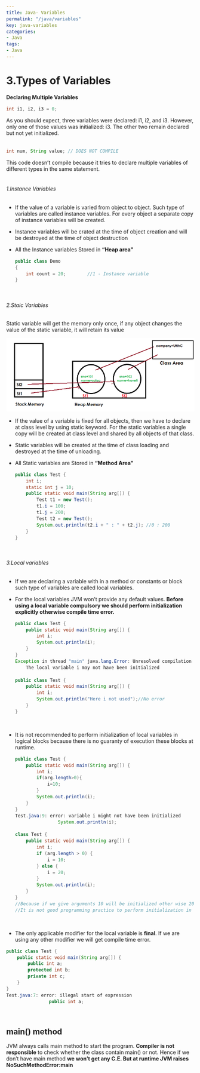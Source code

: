 ```yaml
---
title: Java- Variables
permalink: "/java/variables"
key: java-variables
categories:
- Java
tags:
- Java
---
```


3.Types of Variables
====================

**Declaring Multiple Variables**

```java
int i1, i2, i3 = 0;
```
As you should expect, three variables were declared: i1, i2, and i3. However,
only one of those values was initialized: i3. The other two remain declared but
not yet initialized.  
<br>

```java
int num, String value; // DOES NOT COMPILE
```
This code doesn’t compile because it tries to declare multiple variables of different types in the same statement.  
<br>

###### 1.Instance Variables 

-   If the value of a variable is varied from object to object. Such type of
    variables are called instance variables. For every object a separate copy of
    instance variables will be created.

-   Instance variables will be crated at the time of object creation and will be
    destroyed at the time of object destruction

-   All the Instance variables Stored in **“Heap area"**
    ```java
    public class Demo
    {
        int count = 20;        //1 - Instance variable
    }
    ```
<br>

###### 2.Staic Variables 

Static variable will get the memory only once, if any object changes the value
of the static variable, it will retain its value

![](media/724690feb48c8eafbaa45fa600991c2e.png)

-   If the value of a variable is fixed for all objects, then we have to declare
    at class level by using static keyword. For the static variables a single
    copy will be created at class level and shared by all objects of that class.

-   Static variables will be created at the time of class loading and destroyed
    at the time of unloading.

-   All Static variables are Stored in **“Method Area"**
    ```java
    public class Test {
    	int i;
    	static int j = 10;
    	public static void main(String arg[]) {
    		Test t1 = new Test();
    		t1.i = 100;
    		t1.j = 200;
    		Test t2 = new Test();
    		System.out.println(t2.i + " : " + t2.j); //0 : 200
    	}
    }
    ```
<br>

###### 3.Local variables

-   If we are declaring a variable with in a method or constants or block such
    type of variables are called local variables.

-   For the local variables JVM won’t provide any default values. **Before using
    a local variable compulsory we should perform initialization explicitly
    otherwise compile time error.**
    ```java
    public class Test {
    	public static void main(String arg[]) {
    		int i;
    		System.out.println(i);
    	}
    }
    Exception in thread "main" java.lang.Error: Unresolved compilation problem: 
    	The local variable i may not have been initialized
    
    public class Test {
    	public static void main(String arg[]) {
    		int i;
    		System.out.println("Here i not used");//No error
    	}
    }
    ```
<br>

-   It is not recommended to perform initialization of local variables in
    logical blocks because there is no guaranty of execution these blocks at runtime.
    ```java
    public class Test {
    	public static void main(String arg[]) {
    		int i;
    		if(arg.length>0){
    			i=10;
    		}
    		System.out.println(i);
    	}
    }
    Test.java:9: error: variable i might not have been initialized
                    System.out.println(i);
    
    class Test {
    	public static void main(String arg[]) {
    		int i;
    		if (arg.length > 0) {
    			i = 10;
    		} else {
    			i = 20;
    		}
    		System.out.println(i);
    	}
    }
    //Because if we give arguments 10 will be initialized other wise 20 will be initialized.
    //It is not good programming practice to perform initialization in logical blocks for local variables because they may not execute at runtime.
    ```
<br>

-   The only applicable modifier for the local variable is **final**. If we are
    using any other modifier we will get compile time error.
```java
public class Test {
	public static void main(String arg[]) {
		public int a;
		protected int b;
		private int c;			
	}
}
Test.java:7: error: illegal start of expression
                public int a;
```
<br>

main() method
-------------

JVM always calls main method to start the program. **Compiler is not
responsible** to check whether the class contain main() or not. Hence if we
don’t have main method **we won’t get any C.E. But at runtime JVM raises
NoSuchMethodError:main**
